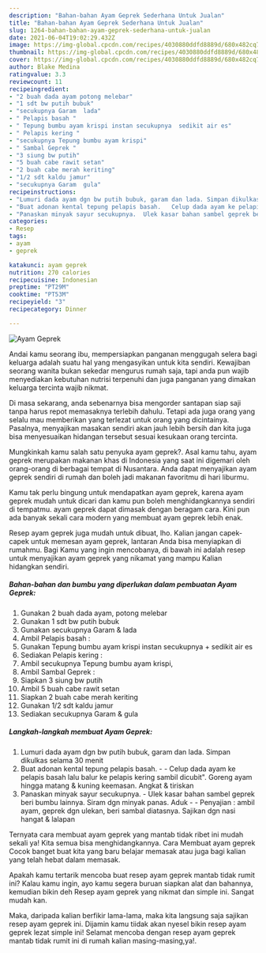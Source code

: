 ```yaml
---
description: "Bahan-bahan Ayam Geprek Sederhana Untuk Jualan"
title: "Bahan-bahan Ayam Geprek Sederhana Untuk Jualan"
slug: 1264-bahan-bahan-ayam-geprek-sederhana-untuk-jualan
date: 2021-06-04T19:02:29.432Z
image: https://img-global.cpcdn.com/recipes/4030880ddfd8889d/680x482cq70/ayam-geprek-foto-resep-utama.jpg
thumbnail: https://img-global.cpcdn.com/recipes/4030880ddfd8889d/680x482cq70/ayam-geprek-foto-resep-utama.jpg
cover: https://img-global.cpcdn.com/recipes/4030880ddfd8889d/680x482cq70/ayam-geprek-foto-resep-utama.jpg
author: Blake Medina
ratingvalue: 3.3
reviewcount: 11
recipeingredient:
- "2 buah dada ayam potong melebar"
- "1 sdt bw putih bubuk"
- "secukupnya Garam  lada"
- " Pelapis basah "
- " Tepung bumbu ayam krispi instan secukupnya  sedikit air es"
- " Pelapis kering "
- "secukupnya Tepung bumbu ayam krispi"
- " Sambal Geprek "
- "3 siung bw putih"
- "5 buah cabe rawit setan"
- "2 buah cabe merah keriting"
- "1/2 sdt kaldu jamur"
- "secukupnya Garam  gula"
recipeinstructions:
- "Lumuri dada ayam dgn bw putih bubuk, garam dan lada. Simpan dikulkas selama 30 menit"
- "Buat adonan kental tepung pelapis basah.   Celup dada ayam ke pelapis basah lalu balur ke pelapis kering sambil dicubit&#34;. Goreng ayam hingga matang &amp; kuning keemasan. Angkat &amp; tiriskan"
- "Panaskan minyak sayur secukupnya.  Ulek kasar bahan sambel geprek beri bumbu lainnya. Siram dgn minyak panas. Aduk   Penyajian : ambil ayam, geprek dgn ulekan, beri sambal diatasnya. Sajikan dgn nasi hangat &amp; lalapan"
categories:
- Resep
tags:
- ayam
- geprek

katakunci: ayam geprek 
nutrition: 270 calories
recipecuisine: Indonesian
preptime: "PT29M"
cooktime: "PT53M"
recipeyield: "3"
recipecategory: Dinner

---
```



![Ayam Geprek](https://img-global.cpcdn.com/recipes/4030880ddfd8889d/680x482cq70/ayam-geprek-foto-resep-utama.jpg)

Andai kamu seorang ibu, mempersiapkan panganan menggugah selera bagi keluarga adalah suatu hal yang mengasyikan untuk kita sendiri. Kewajiban seorang  wanita bukan sekedar mengurus rumah saja, tapi anda pun wajib menyediakan kebutuhan nutrisi terpenuhi dan juga panganan yang dimakan keluarga tercinta wajib nikmat.

Di masa  sekarang, anda sebenarnya bisa mengorder santapan siap saji tanpa harus repot memasaknya terlebih dahulu. Tetapi ada juga orang yang selalu mau memberikan yang terlezat untuk orang yang dicintainya. Pasalnya, menyajikan masakan sendiri akan jauh lebih bersih dan kita juga bisa menyesuaikan hidangan tersebut sesuai kesukaan orang tercinta. 



Mungkinkah kamu salah satu penyuka ayam geprek?. Asal kamu tahu, ayam geprek merupakan makanan khas di Indonesia yang saat ini digemari oleh orang-orang di berbagai tempat di Nusantara. Anda dapat menyajikan ayam geprek sendiri di rumah dan boleh jadi makanan favoritmu di hari liburmu.

Kamu tak perlu bingung untuk mendapatkan ayam geprek, karena ayam geprek mudah untuk dicari dan kamu pun boleh menghidangkannya sendiri di tempatmu. ayam geprek dapat dimasak dengan beragam cara. Kini pun ada banyak sekali cara modern yang membuat ayam geprek lebih enak.

Resep ayam geprek juga mudah untuk dibuat, lho. Kalian jangan capek-capek untuk memesan ayam geprek, lantaran Anda bisa menyiapkan di rumahmu. Bagi Kamu yang ingin mencobanya, di bawah ini adalah resep untuk menyajikan ayam geprek yang nikamat yang mampu Kalian hidangkan sendiri.

<!--inarticleads1-->

##### Bahan-bahan dan bumbu yang diperlukan dalam pembuatan Ayam Geprek:

1. Gunakan 2 buah dada ayam, potong melebar
1. Gunakan 1 sdt bw putih bubuk
1. Gunakan secukupnya Garam &amp; lada
1. Ambil  Pelapis basah :
1. Gunakan  Tepung bumbu ayam krispi instan secukupnya + sedikit air es
1. Sediakan  Pelapis kering :
1. Ambil secukupnya Tepung bumbu ayam krispi,
1. Ambil  Sambal Geprek :
1. Siapkan 3 siung bw putih
1. Ambil 5 buah cabe rawit setan
1. Siapkan 2 buah cabe merah keriting
1. Gunakan 1/2 sdt kaldu jamur
1. Sediakan secukupnya Garam &amp; gula




<!--inarticleads2-->

##### Langkah-langkah membuat Ayam Geprek:

1. Lumuri dada ayam dgn bw putih bubuk, garam dan lada. Simpan dikulkas selama 30 menit
1. Buat adonan kental tepung pelapis basah.  -  - Celup dada ayam ke pelapis basah lalu balur ke pelapis kering sambil dicubit&#34;. Goreng ayam hingga matang &amp; kuning keemasan. Angkat &amp; tiriskan
1. Panaskan minyak sayur secukupnya.  - Ulek kasar bahan sambel geprek beri bumbu lainnya. Siram dgn minyak panas. Aduk  -  - Penyajian : ambil ayam, geprek dgn ulekan, beri sambal diatasnya. Sajikan dgn nasi hangat &amp; lalapan




Ternyata cara membuat ayam geprek yang mantab tidak ribet ini mudah sekali ya! Kita semua bisa menghidangkannya. Cara Membuat ayam geprek Cocok banget buat kita yang baru belajar memasak atau juga bagi kalian yang telah hebat dalam memasak.

Apakah kamu tertarik mencoba buat resep ayam geprek mantab tidak rumit ini? Kalau kamu ingin, ayo kamu segera buruan siapkan alat dan bahannya, kemudian bikin deh Resep ayam geprek yang nikmat dan simple ini. Sangat mudah kan. 

Maka, daripada kalian berfikir lama-lama, maka kita langsung saja sajikan resep ayam geprek ini. Dijamin kamu tiidak akan nyesel bikin resep ayam geprek lezat simple ini! Selamat mencoba dengan resep ayam geprek mantab tidak rumit ini di rumah kalian masing-masing,ya!.


